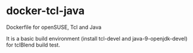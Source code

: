 # docker-tcl-java
Dockerfile for openSUSE, Tcl and Java

It is a basic build environment (install tcl-devel and java-9-openjdk-devel)
for tclBlend build test.

